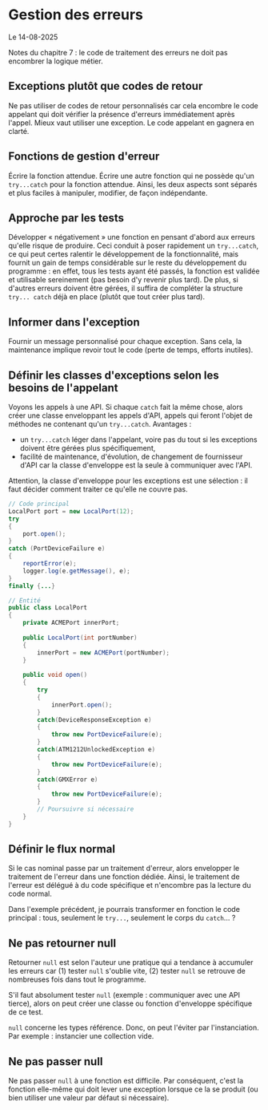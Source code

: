 # Gestion des erreurs

Le 14-08-2025

Notes du chapitre 7 : le code de traitement des erreurs ne doit pas encombrer la logique métier.

## Exceptions plutôt que codes de retour

Ne pas utiliser de codes de retour personnalisés car cela encombre le code appelant qui doit vérifier la présence d'erreurs immédiatement après l'appel. Mieux vaut utiliser une exception. Le code appelant en gagnera en clarté.

## Fonctions de gestion d'erreur

Écrire la fonction attendue. Écrire une autre fonction qui ne possède qu'un `try...catch` pour la fonction attendue. Ainsi, les deux aspects sont séparés et plus faciles à manipuler, modifier, de façon indépendante.

## Approche par les tests

Développer « négativement » une fonction en pensant d'abord aux erreurs qu'elle risque de produire. Ceci conduit à poser rapidement un `try...catch`, ce qui peut certes ralentir le développement de la fonctionnalité, mais fournit un gain de temps considérable sur le reste du développement du programme : en effet, tous les tests ayant été passés, la fonction est validée et utilisable sereinement (pas besoin d'y revenir plus tard). De plus, si d'autres erreurs doivent être gérées, il suffira de compléter la structure `try... catch` déjà en place (plutôt que tout créer plus tard).

## Informer dans l'exception

Fournir un message personnalisé pour chaque exception. Sans cela, la maintenance implique revoir tout le code (perte de temps, efforts inutiles).

## Définir les classes d'exceptions selon les besoins de l'appelant

Voyons les appels à une API. Si chaque `catch` fait la même chose, alors créer une classe enveloppant les appels d'API, appels qui feront l'objet de méthodes ne contenant qu'un `try...catch`. Avantages : 
- un `try...catch` léger dans l'appelant, voire pas du tout si les exceptions doivent être gérées plus spécifiquement,
- facilité de maintenance, d'évolution, de changement de fournisseur d'API car la classe d'enveloppe est la seule à communiquer avec l'API.

Attention, la classe d'enveloppe pour les exceptions est une sélection : il faut décider comment traiter ce qu'elle ne couvre pas.

```Java
// Code principal
LocalPort port = new LocalPort(12);
try
{
	port.open();
}
catch (PortDeviceFailure e)
{
	reportError(e);
	logger.log(e.getMessage(), e);
}
finally {...}

// Entité
public class LocalPort
{
	private ACMEPort innerPort;
	
	public LocalPort(int portNumber)
	{
		innerPort = new ACMEPort(portNumber);
	}
	
	public void open()
	{
		try
		{
			innerPort.open();
		}
		catch(DeviceResponseException e)
		{
			throw new PortDeviceFailure(e);
		}
		catch(ATM1212UnlockedException e)
		{
			throw new PortDeviceFailure(e);
		}
		catch(GMXError e)
		{
			throw new PortDeviceFailure(e);
		}
		// Poursuivre si nécessaire
	}
}
```

## Définir le flux normal

Si le cas nominal passe par un traitement d'erreur, alors envelopper le traitement de l'erreur dans une fonction dédiée. Ainsi, le traitement de l'erreur est délégué à du code spécifique et n'encombre pas la lecture du code normal.

Dans l'exemple précédent, je pourrais transformer en fonction le code principal : tous, seulement le `try...`, seulement le corps du `catch`... ?

## Ne pas retourner null

Retourner `null` est selon l'auteur une pratique qui a tendance à accumuler les erreurs car (1) tester `null` s'oublie vite, (2) tester `null` se retrouve de nombreuses fois dans tout le programme.

S'il faut absolument tester `null` (exemple : communiquer avec une API tierce), alors on peut créer une classe ou fonction d'enveloppe spécifique de ce test.

`null` concerne les types référence. Donc, on peut l'éviter par l'instanciation. Par exemple : instancier une collection vide.

## Ne pas passer null

Ne pas passer `null` à une fonction est difficile. Par conséquent, c'est la fonction elle-même qui doit lever une exception lorsque ce la se produit (ou bien utiliser une valeur par défaut si nécessaire).

